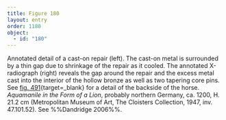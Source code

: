 ```yaml
---
title: Figure 180
layout: entry
order: 1180
object:
  - id: "180"
---
```


Annotated detail of a cast-on repair (left). The cast-on metal is surrounded by a thin gap due to shrinkage of the repair as it cooled. The annotated X-radiograph (right) reveals the gap around the repair and the excess metal cast into the interior of the hollow bronze as well as two tapering core pins. See [fig. 491](/visual-atlas/#fig-491){target=_blank} for a detail of the backside of the horse. *Aquamanile in the Form of a Lion*, probably northern Germany, ca. 1200, H. 21.2 cm (Metropolitan Museum of Art, The Cloisters Collection, 1947, inv. 47.101.52). See %%Dandridge 2006%%.
